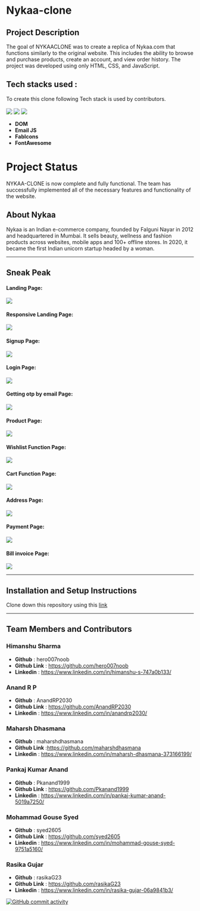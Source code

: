 # **Nykaa-clone**
 ## **Project Description**

The goal of NYKAACLONE was to create a replica of Nykaa.com that functions similarly to the original website. This includes the ability to browse and purchase products, create an account, and view order history. The project was developed using only HTML, CSS, and JavaScript.

## **Tech stacks used :**
To create this clone following Tech stack is used by contributors.  
<br>
<img src="https://img.shields.io/badge/HTML5-E34F26?style=for-the-badge&logo=html5&logoColor=white"/>
<img src="https://img.shields.io/badge/CSS3-1572B6?style=for-the-badge&logo=css3&logoColor=white"/>
<img src="https://img.shields.io/badge/JavaScript-323330?style=for-the-badge&logo=javascript&logoColor=F7DF1E"/>   

* **DOM**
* **Email JS**
* **FabIcons**
* **FontAwesome**

# **Project Status**

NYKAA-CLONE is now complete and fully functional. The team has successfully implemented all of the necessary features and functionality of the website.

## **About Nykaa**

Nykaa is an Indian e-commerce company, founded by Falguni Nayar in 2012 and headquartered in Mumbai. It sells beauty, wellness and fashion products across websites, mobile apps and 100+ offline stores. In 2020, it became the first Indian unicorn startup headed by a woman.



<hr/>

## Sneak Peak
#### **Landing Page:**
<img src="./.readme/homepage.gif"/>

<br>

#### **Responsive Landing Page:**
<img src="./.readme/responsive.gif"/>

<br>

#### Signup Page:
<img src="./.readme/signup page.png"/>

<br>

#### Login Page:
<img src="./.readme/login.png"/>

<br>

#### Getting otp by email Page:
<img src="./.readme/otp.gif"/>

<br>

#### Product Page:
<img src="./.readme/productpage.png"/>

<br>

#### Wishlist Function Page:
<img src="./.readme/wishlist.png"/>

<br>

#### Cart Function Page:
<img src="./.readme/cart.png"/>

<br>


####  Address Page:
<img src="./.readme/address.gif"/>

<br>

#### Payment Page:
<img src="./.readme/payment.png"/>

<br>

#### Bill invoice Page:
<img src="./.readme/invoice.gif"/>

<br>

<hr/>

## Installation and Setup Instructions
Clone down this repository using this <a href="https://github.com/hero007noob/Nykaa-clone">link</a>  
<hr/>

## Team Members and Contributors

### Himanshu Sharma
- **Github** : hero007noob
- **Github Link** : https://github.com/hero007noob
- **Linkedin** : https://www.linkedin.com/in/himanshu-s-747a0b133/

### Anand R P
- **Github** : AnandRP2030
- **Github Link** : https://github.com/AnandRP2030
- **Linkedin** : https://www.linkedin.com/in/anandrp2030/

### Maharsh Dhasmana
- **Github** : maharshdhasmana
- **Github Link** :https://github.com/maharshdhasmana
- **Linkedin** : https://www.linkedin.com/in/maharsh-dhasmana-373166199/

### Pankaj Kumar Anand
- **Github** : Pkanand1999
- **Github Link** : https://github.com/Pkanand1999
- **Linkedin** : https://www.linkedin.com/in/pankaj-kumar-anand-5019a7250/

### Mohammad Gouse Syed
- **Github** : syed2605
- **Github Link** : https://github.com/syed2605
- **Linkedin** : https://www.linkedin.com/in/mohammad-gouse-syed-9751a5160/

### Rasika Gujar
- **Github** : rasikaG23
- **Github Link** : https://github.com/rasikaG23
- **Linkedin** :   https://www.linkedin.com/in/rasika-gujar-06a9841b3/

[![GitHub commit activity](https://img.shields.io/github/commit-activity/m/hero007noob/Nykaa-clone.svg)](https://github.com/hero007noob/Nykaa-clone)





